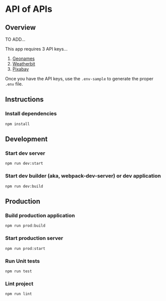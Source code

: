 # API of APIs

## Overview

TO ADD...

This app requires 3 API keys...

1. [Geonames](http://www.geonames.org/export/web-services.html)
1. [Weatherbit](https://www.weatherbit.io/account/create)
1. [Pixabay](https://pixabay.com/api/docs/)

Once you have the API keys, use the `.env-sample` to generate the proper `.env` file. 

## Instructions

### Install dependencies

```
npm install
```

## Development

### Start dev server

```
npm run dev:start
```

### Start dev builder (aka, webpack-dev-server) or dev application

```
npm run dev:build
```

## Production

### Build production application

```
npm run prod:build
```

### Start production server

```
npm run prod:start
```

### Run Unit tests

```
npm run test
```

### Lint project

```
npm run lint
```